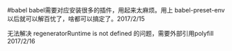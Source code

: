 #babel
babel需要对应安装很多的插件，用起来太麻烦。用上 babel-preset-env以后就可以解百忧了，啥都可以搞定了。2017/2/15

无法解决 regeneratorRuntime is not defined 的问题，需要外部引用polyfill 2017/2/16